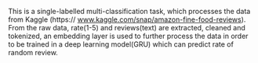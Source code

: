 This is a single-labelled multi-classification task, which processes the data from Kaggle (https:// www.kaggle.com/snap/amazon-fine-food-reviews). From the raw data, rate(1-5) and reviews(text) are extracted, cleaned and tokenized, an embedding layer is used to further process the data in order to be trained in a deep learning model(GRU) which can predict rate of random review.
